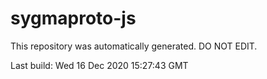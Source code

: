 # sygmaproto-js
This repository was automatically generated. DO NOT EDIT. 

Last build: Wed 16 Dec 2020 15:27:43 GMT
